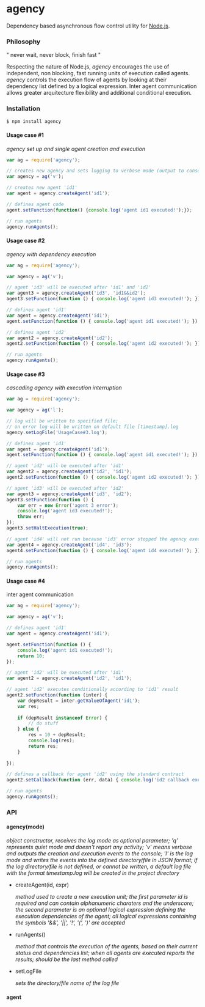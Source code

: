 # agency
Dependency based asynchronous flow control utility for [Node.js](http://nodejs.org).

### Philosophy

" never wait, never block, finish fast "

Respecting the nature of Node.js, *agency* encourages the use of independent, non blocking, fast running units of execution called agents. *agency* controls the execution flow of agents by looking at their dependency list defined by a logical expression. Inter agent communication allows greater arquitecture flexibility and additional conditional execution.

### Installation

```bash
$ npm install agency
```

#### Usage case #1
*agency set up and single agent creation and execution*

```js
var ag = require('agency');

// creates new agency and sets logging to verbose mode (output to console)
var agency = ag('v');

// creates new agent 'id1'
var agent = agency.createAgent('id1');

// defines agent code
agent.setFunction(function() {console.log('agent id1 executed!');}); 

// run agents
agency.runAgents();
```

#### Usage case #2
*agency with dependency execution*

```js
var ag = require('agency');

var agency = ag('v');

// agent 'id3' will be executed after 'id1' and 'id2'
var agent3 = agency.createAgent('id3', 'id1&&id2');
agent3.setFunction(function () { console.log('agent id3 executed!'); });

// defines agent 'id1'
var agent = agency.createAgent('id1');
agent.setFunction(function () { console.log('agent id1 executed!'); });

// defines agent 'id2'
var agent2 = agency.createAgent('id2');
agent2.setFunction(function () { console.log('agent id2 executed!'); });

// run agents
agency.runAgents();
```

#### Usage case #3
*cascading agency with execution interruption*

```js
var ag = require('agency');

var agency = ag('l');

// log will be written to specified file;
// on error log will be written on default file [timestamp].log
agency.setLogFile('UsageCase#3.log');

// defines agent 'id1'
var agent = agency.createAgent('id1');
agent.setFunction(function () { console.log('agent id1 executed!'); });

// agent 'id2' will be executed after 'id1'
var agent2 = agency.createAgent('id2', 'id1');
agent2.setFunction(function () { console.log('agent id2 executed!'); });

// agent 'id3' will be executed after 'id2'
var agent3 = agency.createAgent('id3', 'id2');
agent3.setFunction(function () {
    var err = new Error('agent 3 error');
    console.log('agent id3 executed!');
    throw err;
});
agent3.setHaltExecution(true);

// agent 'id4' will not run because 'id3' error stopped the agency execution
var agent4 = agency.createAgent('id4', 'id3');
agent4.setFunction(function () { console.log('agent id4 executed!'); });

// run agents
agency.runAgents();
```

#### Usage case #4
inter agent communication

```js
var ag = require('agency');

var agency = ag('v');

// defines agent 'id1'
var agent = agency.createAgent('id1');

agent.setFunction(function () {
    console.log('agent id1 executed!');
    return 10;
});

// agent 'id2' will be executed after 'id1'
var agent2 = agency.createAgent('id2', 'id1');

// agent 'id2' executes conditionally according to 'id1' result 
agent2.setFunction(function (inter) {
    var depResult = inter.getValueOfAgent('id1');
    var res;
    
    if (depResult instanceof Error) {
        // do stuff
    } else {
        res = 10 + depResult;
        console.log(res);
        return res;
    }
 
});

// defines a callback for agent 'id2' using the standard contract
agent2.setCallback(function (err, data) { console.log('id2 callback executed: ' + data); });

// run agents
agency.runAgents();
```

### API

#### agency(mode)

*object constructor, receives the log mode as optional parameter; 'q' represents quiet mode and doesn't report
any activity; 'v' means verbose and outputs the creation and execution events to the console; 'l' is the log mode and
writes the events into the defined directory/file in JSON format; if the log directory/file is not defined, or cannot be 
written, a default log file with the format timestamp.log will be created in the project directory*

- createAgent(id, expr)

  *method used to create a new execution unit; the first parameter id is required and can contain alphanumeric 
  charaters and the underscore; the second parameter is an optional logical expression defining
  the execution dependencies of the agent; all logical expressions containing the symbols '&&', '||', '!',
  '(', ')' are accepted*
  
- runAgents()

  *method that controls the execution of the agents, based on their current status and dependencies list;
  when all agents are executed reports the results; should be the last method called*
  
- setLogFile
 
  *sets the directory/file name of the log file*
 
#### agent

